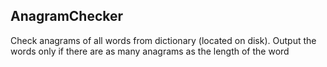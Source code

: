 ## AnagramChecker

Check anagrams of all words from dictionary (located on disk).
Output the words only if there are as many anagrams as the length of the word



